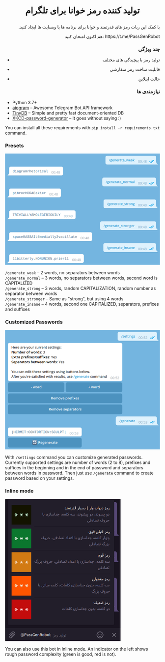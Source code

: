 # <p align="center">  تولید کننده رمز خوانا برای تلگرام #
<p align="right"> .با کمک این ربات رمز های قدرتمند و خوانا برای برنامه ها یا وبسایت ها ایجاد کنید
<p align="right"> هم اکنون امتحان کنید: https://t.me/PassGenRobot

### <p align="right">  چند ویژگی ###

* <p align="right"> تولید رمز با پیچیدگی های مختلف
* <p align="right"> قابلیت ساخت رمز سفارشی
* <p align="right"> حالت اینلاین 

### <p align="right"> نیازمندی ها ###
* Python 3.7+  
* [aiogram](https://github.com/aiogram/aiogram) – Awesome Telegram Bot API framework  
* [TinyDB](https://github.com/msiemens/tinydb) – Simple and pretty fast document-oriented DB  
* [XKCD-password-generator](https://github.com/redacted/XKCD-password-generator) – It goes without saying :)

You can install all these requirements with `pip install -r requirements.txt` command.

### Presets
 ![Presets](img/readme_presets.png)

`/generate_weak` – 2 words, no separators between words  
`/generate_normal` – 3 words, no separators between words, second word is CAPITALIZED  
`/generate_strong` – 3 words, random CAPITALIZATION, random number as separator between words   
`/generate_stronger` – Same as "strong", but using 4 words    
`/generate_insane` – 4 words, second one CAPITALIZED, separators, prefixes and suffixes  

### Customized Passwords

![Customized Passwords](img/readme_settings.png)  

With `/settings` command you can customize generated passwords. Currently supported settings are number of words (2 to 8), prefixes and suffices in the beginning and in the end of password and separators between words in password. Then just use `/generate` command to create password based on your settings.

### Inline mode

![Inline mode](img/readme_inline.png)

You can also use this bot in inline mode. An indicator on the left shows rough password complexity (green is good, red is not).

